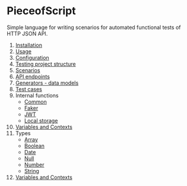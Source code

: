# PieceofScript

Simple language for writing scenarios for automated functional tests
of HTTP JSON API.

<ol>
 <li><a href="usage.md">Installation</a></li>
 <li><a href="usage.md#usage">Usage</a></li>
 <li><a href="usage.md#config">Configuration</a></li>
 <li><a href="project.md">Testing project structure</a></li>
 <li><a href="scenario.md">Scenarios</a></li>
 <li><a href="endpoints.md">API endpoints</a></li> 
 <li><a href="generators.md">Generators - data models</a></li> 
 <li><a href="testcases.md">Test cases</a></li> 
 <li>Internal functions
    <ul>
    <li><a href="functions_common.md">Common</a></li>
    <li><a href="functions_faker.md">Faker</a></li>
    <li><a href="functions_jwt.md">JWT</a></li>
    <li><a href="functions_storage.md">Local storage</a></li>
    </ul>
 </li>   
 <li><a href="variables.md">Variables and Contexts</a></li> 
 <li>Types
    <ul>
    <li><a href="type_array.md">Array</a></li>
    <li><a href="type_boolean.md">Boolean</a></li>
    <li><a href="type_date.md">Date</a></li>
    <li><a href="type_null.md">Null</a></li>
    <li><a href="type_number.md">Number</a></li>
    <li><a href="type_string.md">String</a></li>
    </ul>
 </li>   
 <li><a href="variables.md">Variables and Contexts</a></li> 
</ol> 
